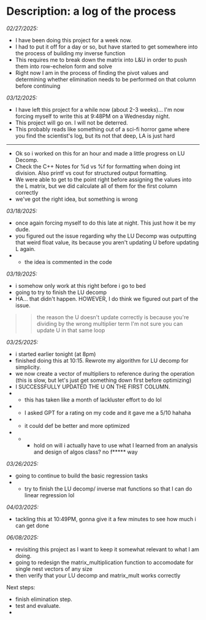 # Description: a log of the process

*02/27/2025:*
- I have been doing this project for a week now.
- I had to put it off for a day or so, but have started to get somewhere into the process of building my inverse function
- This requires me to break down the matrix into L&U in order to push them into row-echelon form and solve 
- Right now I am in the process of finding the pivot values and determining whether elimination needs to be performed on that column before continuing

*03/12/2025:*
- I have left this project for a while now (about 2-3 weeks)... I'm now forcing myself to write this at 9:48PM on a Wednesday night.
- This project will go on. I will not be deterred.
- This probably reads like something out of a sci-fi horror game where you find the scientist's log, but its not that deep, LA is just hard
---
- Ok so i worked on this for an hour and made a little progress on LU Decomp.
- Check the C++ Notes for %d vs %f for formatting when doing int division. Also printf vs cout for structured output formatting.
- We were able to get to the point right before assigning the values into the L matrix, but we did calculate all of them for the first column correctly
- we've got the right idea, but something is wrong

*03/18/2025:*
- once again forcing myself to do this late at night. This just how it be my dude.
- you figured out the issue regarding why the LU Decomp was outputting that weird float value, its because you aren't updating U before updating L again.
- - the idea is commented in the code

*03/19/2025:*
- i somehow only work at this right before i go to bed
- going to try to finish the LU decomp
- HA... that didn't happen. HOWEVER, I do think we figured out part of the issue. 
>> the reason the U doesn't update correctly is because you're dividing by the wrong multiplier term
>> I'm not sure you can update U in that same loop

*03/25/2025:*
- i started earlier tonight (at 8pm)
- finished doing this at 10:15. Rewrote my algorithm for LU decomp for simplicity.
- we now create a vector of multipliers to reference during the operation (this is slow, but let's just get something down first before optimizing)
- I SUCCESSFULLY UPDATED THE U ON THE FIRST COLUMN.
- - this has taken like a month of lackluster effort to do lol
- - I asked GPT for a rating on my code and it gave me a 5/10 hahaha
- - it could def be better and more optimized
- - - hold on will i actually have to use what I learned from an analysis and design of algos class? no f***** way

*03/26/2025:*
- going to continue to build the basic regression tasks
- - try to finish the LU decomp/ inverse mat functions so that I can do linear regression lol

*04/03/2025:*
- tackling this at 10:49PM, gonna give it a few minutes to see how much i can get done


*06/08/2025:*
- revisiting this project as I want to keep it somewhat relevant to what I am doing.
- going to redesign the matrix_multiplication function to accomodate for single nest vectors of any size
- then verify that your LU decomp and matrix_mult works correctly

Next steps:
- finish elimination step.
- test and evaluate.
- 
